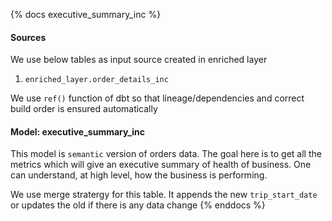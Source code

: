{% docs executive_summary_inc %}

#### Sources

We use below tables as input source created in enriched layer

1. `enriched_layer.order_details_inc`

We use `ref()` function of dbt so that lineage/dependencies and correct build order is ensured automatically

#### Model: executive_summary_inc

This model is `semantic` version of orders data. The goal here is to get all the metrics which will give an executive summary of health of business. One can understand, at high level, how the business is performing.

We use merge stratergy for this table. It appends the new `trip_start_date` or updates the 
old if there is any data change
{% enddocs %}